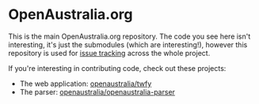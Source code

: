 OpenAustralia.org
=================

This is the main OpenAustralia.org repository. The code you see here isn't interesting, it's just the submodules (which are interesting!), however this repository is used for [issue tracking](https://github.com/openaustralia/openaustralia/issues) across the whole project.

If you're interesting in contributing code, check out these projects:

* The web application: [openaustralia/twfy](https://github.com/openaustralia/twfy)
* The parser: [openaustralia/openaustralia-parser](https://github.com/openaustralia/openaustralia-parser)
